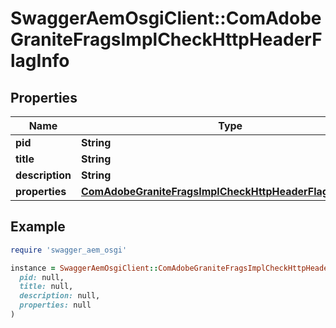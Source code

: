 # SwaggerAemOsgiClient::ComAdobeGraniteFragsImplCheckHttpHeaderFlagInfo

## Properties

| Name | Type | Description | Notes |
| ---- | ---- | ----------- | ----- |
| **pid** | **String** |  | [optional] |
| **title** | **String** |  | [optional] |
| **description** | **String** |  | [optional] |
| **properties** | [**ComAdobeGraniteFragsImplCheckHttpHeaderFlagProperties**](ComAdobeGraniteFragsImplCheckHttpHeaderFlagProperties.md) |  | [optional] |

## Example

```ruby
require 'swagger_aem_osgi'

instance = SwaggerAemOsgiClient::ComAdobeGraniteFragsImplCheckHttpHeaderFlagInfo.new(
  pid: null,
  title: null,
  description: null,
  properties: null
)
```

